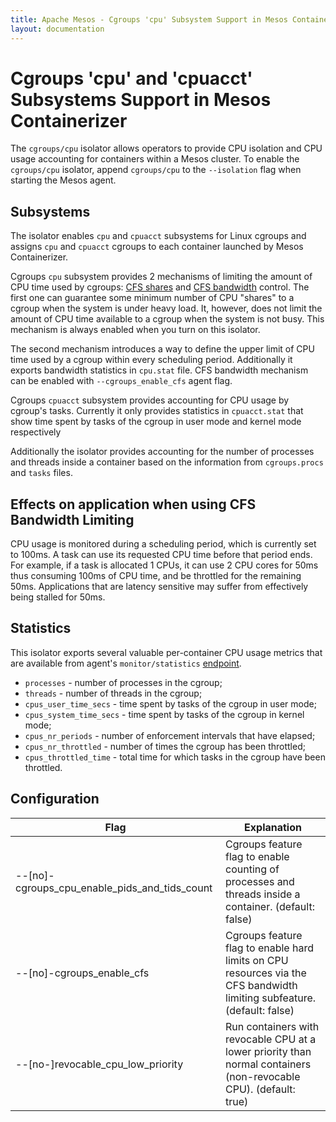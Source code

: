 ```yaml
---
title: Apache Mesos - Cgroups 'cpu' Subsystem Support in Mesos Containerizer
layout: documentation
---
```


# Cgroups 'cpu' and 'cpuacct' Subsystems Support in Mesos Containerizer

The `cgroups/cpu` isolator allows operators to provide CPU isolation
and CPU usage accounting for containers within a Mesos cluster. To
enable the `cgroups/cpu` isolator, append `cgroups/cpu` to the
`--isolation` flag when starting the Mesos agent.

## Subsystems

The isolator enables `cpu` and `cpuacct` subsystems for Linux cgroups
and assigns `cpu` and `cpuacct` cgroups to each container launched by
Mesos Containerizer.

Cgroups `cpu` subsystem provides 2 mechanisms of limiting the amount
of CPU time used by cgroups: [CFS shares](https://github.com/torvalds/linux/blob/master/Documentation/scheduler/sched-design-CFS.rst)
and [CFS bandwidth](https://github.com/torvalds/linux/blob/master/Documentation/scheduler/sched-bwc.rst)
control. The first one can guarantee some minimum number of CPU
"shares" to a cgroup when the system is under heavy load. It, however,
does not limit the amount of CPU time available to a cgroup when the
system is not busy. This mechanism is always enabled when you turn on
this isolator.

The second mechanism introduces a way to define the upper limit of CPU
time used by a cgroup within every scheduling period. Additionally it
exports bandwidth statistics in `cpu.stat` file. CFS bandwidth
mechanism can be enabled with `--cgroups_enable_cfs` agent flag.

Cgroups `cpuacct` subsystem provides accounting for CPU usage by
cgroup's tasks. Currently it only provides statistics in
`cpuacct.stat` that show time spent by tasks of the cgroup in user
mode and kernel mode respectively

Additionally the isolator provides accounting for the number of
processes and threads inside a container based on the information from
`cgroups.procs` and `tasks` files.

## Effects on application when using CFS Bandwidth Limiting

CPU usage is monitored during a scheduling period, which is currently
set to 100ms. A task can use its requested CPU time before that period
ends. For example, if a task is allocated 1 CPUs, it can use 2 CPU
cores for 50ms thus consuming 100ms of CPU time, and be throttled for
the remaining 50ms. Applications that are latency sensitive may suffer
from effectively being stalled for 50ms.

## Statistics

This isolator exports several valuable per-container CPU usage metrics
that are available from agent's `monitor/statistics`
[endpoint](../endpoints/slave/monitor/statistics.md).

  * `processes` - number of processes in the cgroup;
  * `threads` - number of threads in the cgroup;
  * `cpus_user_time_secs` - time spent by tasks of the cgroup in user
    mode;
  * `cpus_system_time_secs` - time spent by tasks of the cgroup in
    kernel mode;
  * `cpus_nr_periods` - number of enforcement intervals that have
    elapsed;
  * `cpus_nr_throttled` - number of times the cgroup has been
    throttled;
  * `cpus_throttled_time` - total time for which tasks in the cgroup
    have been throttled.

## Configuration

<table class="table table-striped">
  <thead>
    <tr>
      <th>Flag</th>
      <th>Explanation</th>
    </tr>
  </thead>
  <tr>
    <td>
      --[no]-cgroups_cpu_enable_pids_and_tids_count
    </td>
    <td>
Cgroups feature flag to enable counting of processes and threads
inside a container. (default: false)
  </td>
  </tr>
  <tr>
    <td>
      --[no]-cgroups_enable_cfs
    </td>
    <td>
Cgroups feature flag to enable hard limits on CPU resources via the
CFS bandwidth limiting subfeature. (default: false)
    </td>
  </tr>
  <tr>
    <td>
      --[no-]revocable_cpu_low_priority
    </td>
    <td>
Run containers with revocable CPU at a lower priority than normal
containers (non-revocable CPU). (default: true)
    </td>
  </tr>
</table>
